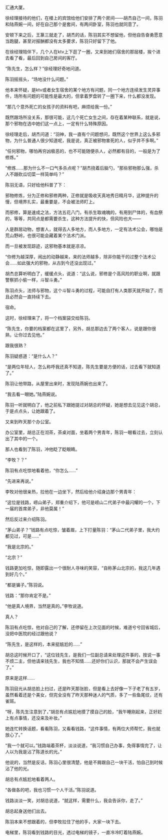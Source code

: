 汇通大厦。

徐经理接待的他们，在楼上的宾馆给他们安排了两个房间——胡杰自己一间，陈羽和陆燕婉一间，好在自己那个是套间，有两间卧室，陈羽也就同意了。

安顿下来之后，王篆三就走了，胡杰的话，陈羽其实不想留他，但他自告奋勇愿意当跑腿，甚至对报酬都没有太多要求，陈羽只好留下了他。

在徐经理陪伴下，几个人在ktv上下逛了一圈，又来到她们宿舍的那层楼，挨个进去看了看，最后回到自己房间的客厅。

“陈先生，怎么样？”徐经理好奇地问道。

陈羽摇摇头，“场地没什么问题。”

他本来怀疑，是ktv或者女生宿舍的某个地方有问题，同一个地方连续发生灵异事件，场所有问题的可能性是最大的，但拿着罗盘转了一圈下来，什么都没发现。

“那几个意外死亡的女孩子的资料有吧，麻烦给我一份。”

既然跟场所没关系，那很可能，这几个死亡女生之间，存在着某种联系，就是说，那个邪物在选中她们这一点上，一定有什么特殊原因。

徐经理走后，胡杰问道：“羽神，我一直有个问题想问，既然这个世界上这么多邪物，为什么普通人很少知道呢，我是说，真正被邪物害死的人，似乎并不多啊。”

“任何邪物，哪怕再穷凶极恶的，也不可能随便杀人，必然都有目的，一般是为了修炼。”

“修炼……那为什么不一口气多杀点呢？”胡杰挠着后脑勺，“那些邪物那么强，杀人不跟砍瓜切菜一样简单吗？”

陈羽无语，只好给他科普了下：

邪物修炼，分为正修和邪修两种，正修就是吸收天真地秀日精月华，这种提升的慢，但境界扎实，最重要是，不会被法师盯上。

而邪修，算是速成之法，方法五花八门，有杀生取魂魄的，有用到尸体的，有血祭的，等等，共同点是都需要杀生，这种方法提升的快，但风险也大——

人是群居动物，想害人，就得去人多地方，而人多地方，一定有法术公会，哪怕是荒山野岭，也很可能会藏着某个法术门派。

而一旦被发现踪迹，这邪物基本就是凉凉。

“你修为越深厚，闹出的动静越来，来的法师越多，除非你能干的过整个法术公会……如此强大的邪物，从古到今还没出现过。”

胡杰总算听明白了，缓缓点头，说道：“这么说，邪修是个高风险的职业啊，就跟警察抓小偷一样，斗智斗勇。”

陈羽点头，法师与邪物，这个斗智斗勇的过程，可能自打有人类那天就开始了，而且必然会一直持续下去。

宿命。

这时，徐经理来了，将一个档案袋交给陈羽。

“陈先生，你要的档案都在这里了，另外，胡总那边去了两个客人，说是跟你很熟，让你过去见他。”

跟我很熟？

陈羽疑惑道：“是什么人？”

“是两位年轻人，怎么称呼我还真不知道，陈先生要是方便的话，过去看下就知道了。”

陈羽让他带路，从屋里出来时，发现陆燕婉也出来了。

“我去看一眼她。”陆燕婉说。

陈羽一听就明白了，他之前私下跟她提过对胡总的怀疑，她是想去见见这个胡总，于是点点头，让她跟着了。

又来到昨天那个办公室。

办公室里，胡总正在沏茶，茶桌对面，坐着两个男青年，陈羽一眼看过去，立刻认出了其中的一个。

那人也看到了陈羽，冲他眨了眨眼睛。

“李牧？？”

陈羽有点吃惊地看着他，“你怎么……”

“先进来再说。”

李牧对他很亲热，拉他在一边坐下，然后给他介绍身边那个男青年：

“这位是钱路，崂山弟子，郑重介绍下，他可是崂山二代弟子中最闪耀的一个，下一届的首席弟子，非他莫属！”

然后反过来介绍陈羽。

“茅山弟子？”钱路有点吃惊，皱着眉，上下打量陈羽：“茅山二代弟子里，我大约都见过，可是……”

“我是北宗的。”

“北宗？”

钱路更加吃惊，随即露出一个很耐人寻味的笑容，“自称茅山北宗的，我这几年遇到好几个。”

“都是骗子。”陈羽说。

钱路：“那你肯定不是。”

“他是真人境界，当然是真的。”李牧说道。

真人？

陈羽有点吃惊，他对自己的了解，还停留在上次见面的时候，难道兮兮回省城后，没把中医院的经过跟他说？

“陈先生，是这样的，本来挺尴尬的……”

胡总这时候开口了，“这位钱先生，是我们一位副总请来处理这件事的，按说一事不烦二主，但他请来钱先生，我也不知情……还好你们认识，那就不会产生误会了。”

原来是这样……

陈羽目光从胡总脸上扫过，还是昨天那张脸，但是看上去好像一下子老了有五岁，虽然看着还是个美女，但完全没有了昨天那种迷人的气质，多了一些鱼尾纹，还有雀斑。

“呀，陈先生注意到了，”胡总有点尴尬地摸了摸自己的脸，“我午睡刚起来，正好赶上有点事情，还没来及补妆。”

她连忙转换话题，看看陈羽，又看看钱路，“这件事情，有两位大师帮忙，我也就放心了。”

“我一个就可以。”钱路端着茶杯，淡淡说道，“我习惯自己办事，免得事情完了，让人以为我是沾了陈道长的光。”

他说的，当然是反话，陈羽心里很清楚，他是不屑跟自己一块干活，怕自己到时候沾了他的光。

胡总有点尴尬地看着两人。

“各做各的吧，我也习惯一个人干活。”陈羽说道。

钱路淡淡一笑，对胡总说道，“就这样，需要什么，我会告诉你，走了。”

胡总起身送他们出去。

陈羽本来不想跟着的，但李牧拉住了他的手，大家一块下去。

电梯里，陈羽看到钱路的目光，透过电梯的镜子，一直冷冷盯着陆燕婉。
